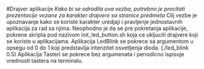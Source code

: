 #Drajver aplikacije
*Kako bi se odradila ova vezba, potrebno je procitati prezentacije vezane za karakter drajvere sa stranice predmeta*
Cilj vezbe je upoznavanje kako se koriste karakter uredjaji i pravljenje jednostavnih aplikacija za rad sa njima.
Neophodno je da se pre pokretanja aplikacije, pokrene skripta pod nazivom init_led_button.sh koja ce ukljuciti drajvere koji se koriste u aplikacijama.
Aplikacija LedBlink se pokrece sa argumentom u opsegu od 0 do 1 koji predstavlja intenzitet osvetljenja dioda. (./led_blink 0.5)
Aplikacija Tasteri se pokrece bez argumenata i periodicno ispisuje vrednosti tastera na terminalu.
